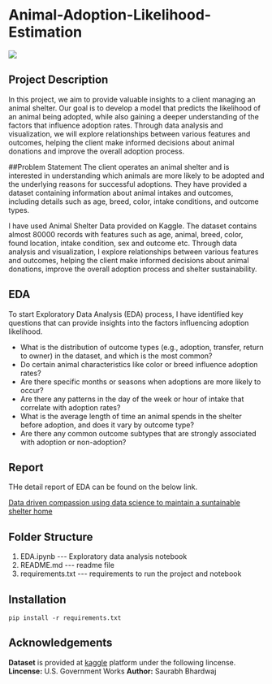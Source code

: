 # Animal-Adoption-Likelihood-Estimation

![](https://www.expatrepublic.com/wp-content/uploads/2021/01/How-to-Adopt-a-Dog-in-the-Netherlands-featured.jpg)

## Project Description
In this project, we aim to provide valuable insights to a client managing an animal shelter. Our goal is to develop a model that predicts the likelihood of an animal being adopted, while also gaining a deeper understanding of the factors that influence adoption rates. Through data analysis and visualization, we will explore relationships between various features and outcomes, helping the client make informed decisions about animal donations and improve the overall adoption process.

##Problem Statement
The client operates an animal shelter and is interested in understanding which animals are more likely to be adopted and the underlying reasons for successful adoptions. They have provided a dataset containing information about animal intakes and outcomes, including details such as age, breed, color, intake conditions, and outcome types.

I have used Animal Shelter Data provided on Kaggle. The dataset contains almost 80000 records with features such as age, animal, breed, color, found location, intake condition, sex and outcome etc. Through data analysis and visualization, I explore relationships between various features and outcomes, helping the client make informed decisions about animal donations, improve the overall adoption process and shelter sustainability.

## EDA
To start Exploratory Data Analysis (EDA) process, I have identified key questions that can provide insights into the factors influencing adoption likelihood.

- What is the distribution of outcome types (e.g., adoption, transfer, return to owner) in the dataset, and which is the most common?
- Do certain animal characteristics like color or breed influence adoption rates?
- Are there specific months or seasons when adoptions are more likely to occur?
- Are there any patterns in the day of the week or hour of intake that correlate with adoption rates?
- What is the average length of time an animal spends in the shelter before adoption, and does it vary by outcome type?
- Are there any common outcome subtypes that are strongly associated with adoption or non-adoption?

## Report
THe detail report of EDA can be found on the below link. 

[Data driven compassion using data science to maintain a suntainable shelter home](https://medium.com/the-diary-of-a-data-scientist/data-driven-compassion-using-data-science-to-maintain-a-suntainable-shelter-home-e8ba1758266a?sk=ffd263dbedcaa13a31ab950838cf1ee7)

## Folder Structure
1. EDA.ipynb                --- Exploratory data analysis notebook
2. README.md                --- readme file 
3. requirements.txt         --- requirements to run the project and notebook

## Installation
```
pip install -r requirements.txt
```

## Acknowledgements
**Dataset** is provided at [kaggle](https://www.kaggle.com/datasets/jackdaoud/animal-shelter-analytics) platform under the following lincense.
**Lincense:** U.S. Government Works
**Author:** Saurabh Bhardwaj


